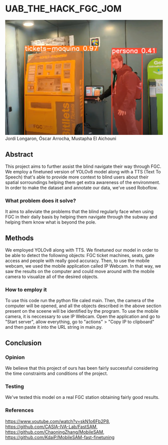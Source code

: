 # UAB_THE_HACK_FGC_JOM
![alt text](https://github.com/mustaphouni04/ferro_vision_uab_the_hack/blob/main/Captura.PNG?raw=true)
Jordi Longaron, Óscar Arrocha, Mustapha El Aichouni

## Abstract
This project aims to further assist the blind navigate their way through FGC.
We employ a finetuned version of YOLOv8 model along with a TTS (Text To Speech) that's able to provide more context to blind users about their spatial sorroundings helping them get extra awareness of the environment. In order to make the dataset and annotate our data, we've used Roboflow.

### What problem does it solve?
It aims to alleviate the problems that the blind regularly face when using FGC in their daily basis by helping them navigate through the subway and helping them know what is beyond the pole. 


## Methods
We employed YOLOv8 along with TTS. We finetuned our model in order to be able to detect the following objects: FGC ticket machines, seats, gate access and people with really good accuracy.
Then, to use the mobile webcam, we used the mobile application called IP Webcam. In that way, we saw the results on the computer and could move around with the mobile camera to visualize all of the desired objects.


### How to employ it
To use this code run the python file caled main. Then, the camera of the computer will be opened, and all the objects described in the above section present on the sceene will be identified by the program. 
To use the mobile camera, it is neccessary to use IP Webcam. Open the application and go to "Start server", allow everything, go to "actions" > "Copy IP to clipboard" and then paste it into the URL string in main.py.

## Conclusion
### Opinion
We believe that this project of ours has been fairly successful considering the time constraints and conditions of the project.

### Testing
We've tested this model on a real FGC station obtaining fairly good results.

### References

https://www.youtube.com/watch?v=skN1o6Fb2P8,
https://github.com/CASIA-IVA-Lab/FastSAM,
https://github.com/ChaoningZhang/MobileSAM,
https://github.com/KdaiP/MobileSAM-fast-finetuning
